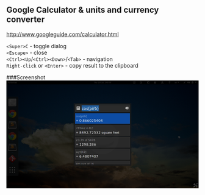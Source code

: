 ## Google Calculator & units and currency converter  
http://www.googleguide.com/calculator.html  

`<Super>C` - toggle dialog  
`<Escape>` - close  
`<Ctrl><Up`/`<Ctrl><Down>`/`<Tab>` - navigation  
`Right-click` or `<Enter>` - copy result to the clipboard

###Screenshot
![Google Calculator](/screenshots/1.png)
